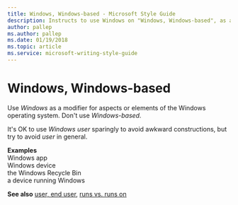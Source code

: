 ```yaml
---
title: Windows, Windows-based - Microsoft Style Guide
description: Instructs to use Windows on "Windows, Windows-based", as a modifier for aspects or elements of the Windows operating system, but not to use Windows-based.
author: pallep
ms.author: pallep
ms.date: 01/19/2018
ms.topic: article
ms.service: microsoft-writing-style-guide
---
```


# Windows, Windows-based

Use *Windows* as a modifier for aspects or elements of the Windows operating system. Don't use *Windows-based.*

It's OK to use *Windows user* sparingly to avoid awkward constructions, but try to avoid *user* in general.

**Examples**  
Windows app  
Windows device  
the Windows Recycle Bin   
a device running Windows

**See also** [user, end user](~/a-z-word-list-term-collections/u/user-end-user.md), [runs vs. runs on](~/a-z-word-list-term-collections/r/runs-vs-runs-on.md)
